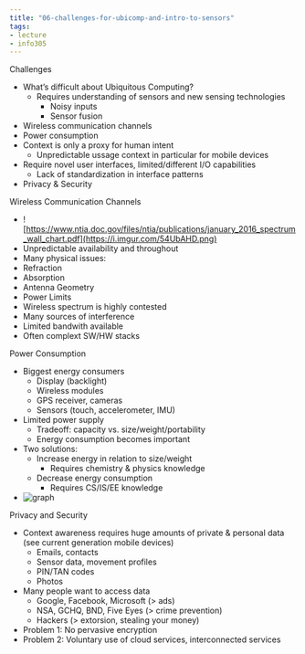 ```yaml
---
title: "06-challenges-for-ubicomp-and-intro-to-sensors"
tags: 
- lecture
- info305
---
```


Challenges
- What’s difficult about Ubiquitous Computing? 
	- Requires understanding of sensors and new sensing technologies 
		- Noisy inputs 
		- Sensor fusion 
- Wireless communication channels 
- Power consumption 
- Context is only a proxy for human intent 
	- Unpredictable ussage context in particular for mobile devices 
- Require novel user interfaces, limited/different I/O capabilities 
	- Lack of standardization in interface patterns 
- Privacy & Security

Wireless Communication Channels
- ![https://www.ntia.doc.gov/files/ntia/publications/january_2016_spectrum_wall_chart.pdf](https://i.imgur.com/54UbAHD.png)
- Unpredictable availability and throughout 
- Many physical issues: 
- Refraction 
- Absorption 
- Antenna Geometry 
- Power Limits 
- Wireless spectrum is highly contested 
- Many sources of interference 
- Limited bandwith available 
- Often complext SW/HW stacks

Power Consumption
- Biggest energy consumers 
	- Display (backlight) 
	- Wireless modules 
	- GPS receiver, cameras 
	- Sensors (touch, accelerometer, IMU) 
- Limited power supply 
	- Tradeoff: capacity vs. size/weight/portability 
	- Energy consumption becomes important 
- Two solutions: 
	- Increase energy in relation to size/weight 
		- Requires chemistry & physics knowledge 
	- Decrease energy consumption 
		- Requires CS/IS/EE knowledge
- ![graph](https://i.imgur.com/VDhdsF2.png)

Privacy and Security
- Context awareness requires huge amounts of private & personal data (see current generation mobile devices) 
	- Emails, contacts 
	- Sensor data, movement profiles 
	- PIN/TAN codes 
	- Photos 
- Many people want to access data 
	- Google, Facebook, Microsoft (> ads) 
	- NSA, GCHQ, BND, Five Eyes (> crime prevention) 
	- Hackers (> extorsion, stealing your money) 
- Problem 1: No pervasive encryption 
- Problem 2: Voluntary use of cloud services, interconnected services

